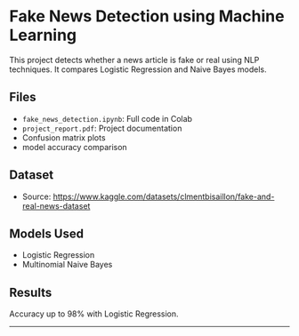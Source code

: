 # Fake News Detection using Machine Learning 

This project detects whether a news article is fake or real using NLP techniques. It compares Logistic Regression and Naive Bayes models.

##  Files
- `fake_news_detection.ipynb`: Full code in Colab
- `project_report.pdf`: Project documentation
- Confusion matrix plots
- model accuracy comparison

##  Dataset
- Source: https://www.kaggle.com/datasets/clmentbisaillon/fake-and-real-news-dataset

##  Models Used
- Logistic Regression
- Multinomial Naive Bayes

##  Results
Accuracy up to 98% with Logistic Regression.

---
